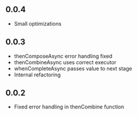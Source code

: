 ## 0.0.4
* Small optimizations

## 0.0.3
* thenComposeAsync error handling fixed
* thenCombineAsync uses correct executor
* whenCompleteAsync passes value to next stage
* Internal refactoring

## 0.0.2
* Fixed error handling in thenCombine function